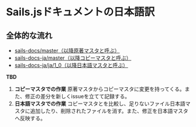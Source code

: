 # Sails.jsドキュメントの日本語訳

## 全体的な流れ

- [sails-docs/master（以降原著マスタと呼ぶ）](https://github.com/balderdashy/sails-docs/tree/master)
- [sails-docs-ja/master（以降コピーマスタと呼ぶ）](https://github.com/mk2/sails-docs-ja/tree/master)
- [sails-docs-ja/ja/1_0（以降日本語マスタと呼ぶ）](https://github.com/mk2/sails-docs-ja/tree/ja/1_0)

**TBD**

1. **コピーマスタでの作業** 原著マスタからコピーマスタに変更を持ってくる。また、修正の差分を新しくissueを立てて記録する。
2. **日本語マスタでの作業** コピーマスタとを比較し、足りないファイル日本語マスタに追加したり、削除されたファイルを消す。また、修正を日本語マスタへ反映する。
